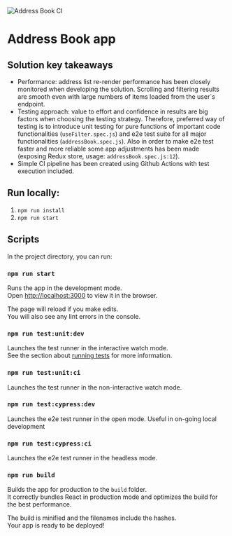 ![Address Book CI](https://github.com/mateuszkoncikowski/address-book-app/workflows/Address%20Book%20CI/badge.svg)

# Address Book app

## Solution key takeaways

- Performance: address list re-render performance has been closely monitored when developing the solution. Scrolling and filtering results
  are smooth even with large numbers of items loaded from the user`s endpoint.
- Testing approach: value to effort and confidence in results are big factors when choosing the testing strategy. Therefore, preferred
  way of testing is to introduce unit testing for pure functions of important code functionalities (`useFilter.spec.js`) and e2e test
  suite for all major functionalities (`addressBook.spec.js`). Also in order to make e2e test faster and more reliable some app
  adjustments has been made (exposing Redux store, usage: `addressBook.spec.js:12`).
- Simple CI pipeline has been created using Github Actions with test execution included.

## Run locally:

1. `npm run install`
2. `npm run start`

## Scripts

In the project directory, you can run:

### `npm run start`

Runs the app in the development mode.<br />
Open [http://localhost:3000](http://localhost:3000) to view it in the browser.

The page will reload if you make edits.<br />
You will also see any lint errors in the console.

### `npm run test:unit:dev`

Launches the test runner in the interactive watch mode.<br />
See the section about [running tests](https://facebook.github.io/create-react-app/docs/running-tests) for more information.

### `npm run test:unit:ci`

Launches the test runner in the non-interactive watch mode.<br />

### `npm run test:cypress:dev`

Launches the e2e test runner in the open mode. Useful in on-going local development<br />

### `npm run test:cypress:ci`

Launches the e2e test runner in the headless mode.<br />

### `npm run build`

Builds the app for production to the `build` folder.<br />
It correctly bundles React in production mode and optimizes the build for the best performance.

The build is minified and the filenames include the hashes.<br />
Your app is ready to be deployed!
